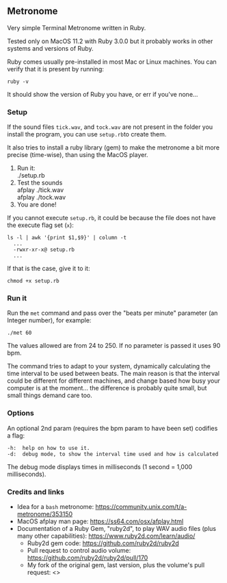 ## Metronome

Very simple Terminal Metronome written in Ruby.

Tested only on MacOS 11.2 with Ruby 3.0.0 but it probably works in other systems and versions of Ruby.

Ruby comes usually pre-installed in most Mac or Linux machines. You can verify that it is present by running:

    ruby -v

It should show the version of Ruby you have, or err if you've none...

### Setup

If the sound files `tick.wav`, and `tock.wav` are not present in the folder you install the program, you can use `setup.rb`to create them.

It also tries to install a ruby library (gem) to make the metronome a bit more precise (time-wise), than using the MacOS player.

1. Run it:  
    ./setup.rb
2. Test the sounds  
    afplay ./tick.wav  
    afplay ./tock.wav  
3. You are done!

If you cannot execute `setup.rb`, it could be because the file does not have the execute flag set (`x`):

    ls -l | awk '{print $1,$9}' | column -t 
      ...
      -rwxr-xr-x@ setup.rb
      ...

If that is the case, give it to it:

    chmod +x setup.rb

### Run it

Run the `met` command and pass over the "beats per minute" parameter (an Integer number), for example:

    ./met 60

The values allowed are from 24 to 250. If no parameter is passed it uses 90 bpm.

The command tries to adapt to your system, dynamically calculating the time interval to be used between beats. The main reason is that the interval could be different for different machines, and change based how busy your computer is at the moment... the difference is probably quite small, but small things demand care too.

### Options

An optional 2nd param (requires the bpm param to have been set) codifies a flag:

    -h:  help on how to use it.
    -d:  debug mode, to show the interval time used and how is calculated

The debug mode displays times in milliseconds (1 second = 1,000 milliseconds).

### Credits and links

- Idea for a `bash` metronome: <https://community.unix.com/t/a-metronome/353150>
- MacOS afplay man page: <https://ss64.com/osx/afplay.html>
- Documentation of a Ruby Gem, "ruby2d", to play WAV audio files (plus many other capabilities): <https://www.ruby2d.com/learn/audio/>
  + Ruby2d gem code: <https://github.com/ruby2d/ruby2d>
  + Pull request to control audio volume: <https://github.com/ruby2d/ruby2d/pull/170>
  + My fork of the original gem, last version, plus the volume's pull request: <>

